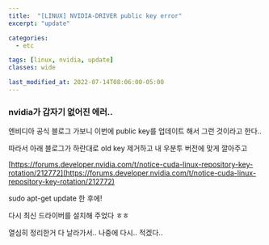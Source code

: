 ```yaml
---
title:  "[LINUX] NVIDIA-DRIVER public key error"
excerpt: "update"

categories:
  - etc

tags: [linux, nvidia, update]
classes: wide

last_modified_at: 2022-07-14T08:06:00-05:00
---
```


### nvidia가 갑자기 없어진 에러..

엔비디아 공식 블로그 가보니 이번에 public key를 업데이트 해서 그런 것이라고 한다..

따라서 아래 블로그가 하란대로 old key 제거하고 내 우분투 버전에 맞게 깔아주고  


[https://forums.developer.nvidia.com/t/notice-cuda-linux-repository-key-rotation/212772](https://forums.developer.nvidia.com/t/notice-cuda-linux-repository-key-rotation/212772)

sudo apt-get update 한 후에!

다시 최신 드라이버를 설치해 주었다 ㅎㅎ


열심히 정리한거 다 날라가서.. 나중에 다시.. 적겠다..
